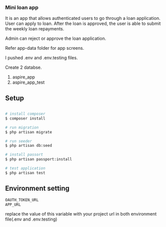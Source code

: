 ### Mini loan app

It is an app that allows authenticated users to go through a loan application.
User can apply to loan.
After the loan is approved, the user is able to submit the weekly loan repayments.

Admin can reject or approve the loan application.

Refer app-data folder for app screens.


I pushed  .env and .env.testing files.

Create 2 databse.
1) aspire_app
2) aspire_app_test

## Setup

```bash

# install composer
$ composer install

# run migration 
$ php artisan migrate

# run seeder 
$ php artisan db:seed

# install passort
$ php artisan passport:install

# test application
$ php artisan test

```

## Environment setting
``` bash
OAUTH_TOKEN_URL
APP_URL
```
replace the value of this variable with your project url in both environment file(.env and .env.testing)
